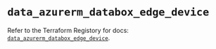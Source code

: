 # `data_azurerm_databox_edge_device`

Refer to the Terraform Registory for docs: [`data_azurerm_databox_edge_device`](https://www.terraform.io/docs/providers/azurerm/d/databox_edge_device).
